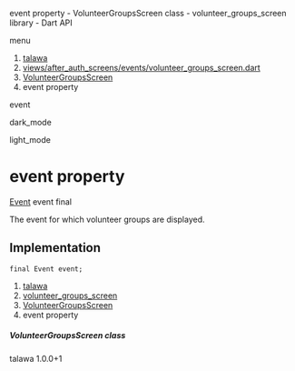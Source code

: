 




event property - VolunteerGroupsScreen class - volunteer\_groups\_screen library - Dart API







menu

1. [talawa](../../index.html)
2. [views/after\_auth\_screens/events/volunteer\_groups\_screen.dart](../../views_after_auth_screens_events_volunteer_groups_screen/views_after_auth_screens_events_volunteer_groups_screen-library.html)
3. [VolunteerGroupsScreen](../../views_after_auth_screens_events_volunteer_groups_screen/VolunteerGroupsScreen-class.html)
4. event property

event


dark\_mode

light\_mode




# event property


[Event](../../models_events_event_model/Event-class.html)
event
final

The event for which volunteer groups are displayed.


## Implementation

```
final Event event;
```

 


1. [talawa](../../index.html)
2. [volunteer\_groups\_screen](../../views_after_auth_screens_events_volunteer_groups_screen/views_after_auth_screens_events_volunteer_groups_screen-library.html)
3. [VolunteerGroupsScreen](../../views_after_auth_screens_events_volunteer_groups_screen/VolunteerGroupsScreen-class.html)
4. event property

##### VolunteerGroupsScreen class





talawa
1.0.0+1






